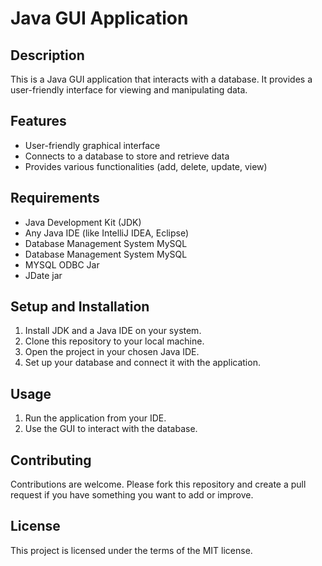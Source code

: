 # Java GUI Application

## Description

This is a Java GUI application that interacts with a database. It provides a user-friendly interface for viewing and manipulating data.

## Features

- User-friendly graphical interface
- Connects to a database to store and retrieve data
- Provides various functionalities (add, delete, update, view)

## Requirements

- Java Development Kit (JDK)
- Any Java IDE (like IntelliJ IDEA, Eclipse)
- Database Management System MySQL
- Database Management System MySQL
- MYSQL ODBC Jar
- JDate jar

## Setup and Installation

1. Install JDK and a Java IDE on your system.
2. Clone this repository to your local machine.
3. Open the project in your chosen Java IDE.
4. Set up your database and connect it with the application.

## Usage

1. Run the application from your IDE.
2. Use the GUI to interact with the database.

## Contributing

Contributions are welcome. Please fork this repository and create a pull request if you have something you want to add or improve.

## License

This project is licensed under the terms of the MIT license.

